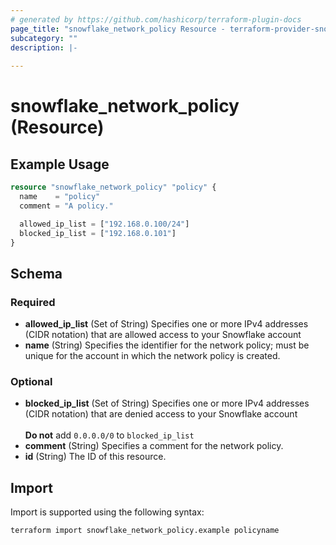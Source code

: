 ```yaml
---
# generated by https://github.com/hashicorp/terraform-plugin-docs
page_title: "snowflake_network_policy Resource - terraform-provider-snowflake"
subcategory: ""
description: |-
  
---
```


# snowflake_network_policy (Resource)



## Example Usage

```terraform
resource "snowflake_network_policy" "policy" {
  name    = "policy"
  comment = "A policy."

  allowed_ip_list = ["192.168.0.100/24"]
  blocked_ip_list = ["192.168.0.101"]
}
```

<!-- schema generated by tfplugindocs -->
## Schema

### Required

- **allowed_ip_list** (Set of String) Specifies one or more IPv4 addresses (CIDR notation) that are allowed access to your Snowflake account
- **name** (String) Specifies the identifier for the network policy; must be unique for the account in which the network policy is created.

### Optional

- **blocked_ip_list** (Set of String) Specifies one or more IPv4 addresses (CIDR notation) that are denied access to your Snowflake account<br><br>**Do not** add `0.0.0.0/0` to `blocked_ip_list`
- **comment** (String) Specifies a comment for the network policy.
- **id** (String) The ID of this resource.

## Import

Import is supported using the following syntax:

```shell
terraform import snowflake_network_policy.example policyname
```
